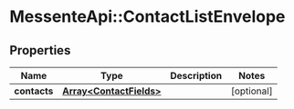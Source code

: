 # MessenteApi::ContactListEnvelope

## Properties
Name | Type | Description | Notes
------------ | ------------- | ------------- | -------------
**contacts** | [**Array&lt;ContactFields&gt;**](ContactFields.md) |  | [optional] 



